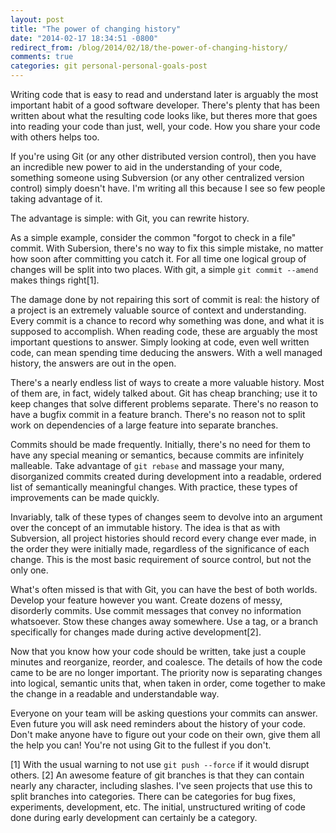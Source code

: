 ```yaml
---
layout: post
title: "The power of changing history"
date: "2014-02-17 18:34:51 -0800"
redirect_from: /blog/2014/02/18/the-power-of-changing-history/
comments: true
categories: git personal-personal-goals-post
---
```

Writing code that is easy to read and understand later is arguably the most important habit of a
good software developer. There's plenty that has been written about what the resulting code looks like,
but theres more that goes into reading your code than just, well, your code. How you share your code
with others helps too.

If you're using Git (or any other distributed version control), then you have
an incredible new power to aid in the understanding of your code, something someone using
Subversion (or any other centralized version control) simply doesn't have. I'm writing all this
because I see so few people taking advantage of it.

The advantage is simple: with Git, you can rewrite history.

As a simple example, consider the common "forgot to check in a file" commit. With Subersion, there's
no way to fix this simple mistake, no matter how soon after committing you catch it. For all time
one logical group of changes will be split into two places. With git, a simple ```git commit
--amend``` makes things right[1].

The damage done by not repairing this sort of commit is real: the history of a project is an
extremely valuable source of context and understanding. Every commit is a chance to record
why something was done, and what it is supposed to accomplish. When reading code, these are arguably
the most important questions to answer. Simply looking at code, even well written code, can mean
spending time deducing the answers. With a well managed history, the answers are out in the open.

There's a nearly endless list of ways to create a more valuable history. Most of them are, in fact,
widely talked about. Git has cheap branching; use it to keep changes that solve different problems
separate. There's no reason to have a bugfix commit in a feature branch. There's no reason not to
split work on dependencies of a large feature into separate branches.

Commits should be made frequently. Initially, there's no need for them to have any special meaning
or semantics, because commits are infinitely malleable. Take advantage of ```git rebase``` and
massage your many, disorganized commits created during development into a readable, ordered list of
semantically meaningful changes. With practice, these types of improvements can be made quickly.

Invariably, talk of these types of changes seem to devolve into an argument over the concept of an
immutable history. The idea is that as with Subversion, all project histories should record every
change ever made, in the order they were initially made, regardless of the significance of each
change. This is the most basic requirement of source control, but not the only one.

What's often missed is that with Git, you can have the best of both worlds. Develop your feature
however you want. Create dozens of messy, disorderly commits. Use commit messages that convey no
information whatsoever. Stow these changes away somewhere. Use a tag, or a branch specifically for
changes made during active development[2].

Now that you know how your code should be written, take just a couple minutes and reorganize,
reorder, and coalesce. The details of how the code came to be are no longer important. The priority
now is separating changes into logical, semantic units that, when taken in order, come together to
make the change in a readable and understandable way.

Everyone on your team will be asking questions your commits can answer. Even future you will ask
need reminders about the history of your code. Don't make anyone have to figure out your code on their
own, give them all the help you can! You're not using Git to the fullest if you don't.

[1] With the usual warning to not use ```git push --force``` if it would disrupt others.
[2] An awesome feature of git branches is that they can contain nearly any character, including
slashes. I've seen projects that use this to split branches into categories. There can be categories for bug
fixes, experiments, development, etc. The initial, unstructured writing of code done during early
development can certainly be a category.

